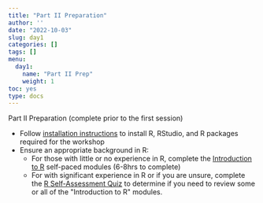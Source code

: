```yaml
---
title: "Part II Preparation"
author: ''
date: "2022-10-03"
slug: day1
categories: []
tags: []
menu:
  day1:
    name: "Part II Prep"
    weight: 1
toc: yes
type: docs
---
```


Part II Preparation (complete prior to the first session)

* Follow [installation instructions](https://decision-modeling-cdc-2022-23.netlify.app/prework/getting-started/) to install R, RStudio, and R packages required for the workshop
* Ensure an appropriate background in R:
  + For those with little or no experience in R, complete the [Introduction to 
  R](https://decision-modeling-cdc-2022-23.netlify.app/days/day1/welcome/) self-paced modules (6-8hrs to complete)
  + For with significant experience in R or if you are unsure, complete the [R Self-Assessment Quiz](https://decision-modeling-cdc-2022-23.netlify.app/days/day1/rquiz/) to determine if you need to review some or all 
  of the "Introduction to R" modules.








